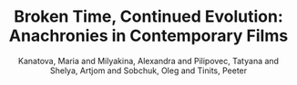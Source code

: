---
type: 'article'
pubkey: 'LLP14'
author: 'Kanatova, Maria and Milyakina, Alexandra and Pilipovec, Tatyana and Shelya, Artjom and Sobchuk, Oleg and Tinits, Peeter'
title: 'Broken Time, Continued Evolution: Anachronies in Contemporary Films'
journal: 'Stanford Literary Lab Pamphlets'
volume: '14'
url: 'https://litlab.stanford.edu/LiteraryLabPamphlet14.pdf'
year: 2017
project:
pamphlet:
  image: "/assets/images/p14.png"
  pdf: "https://litlab.stanford.edu/LiteraryLabPamphlet14.pdf"
  pubdate: 2017-04-01
  blurb: "After the economic ideology of “Bankspeak”, and the cultural geography of “The Emotions of London”, “Broken Time” is the Literary Lab’s first venture into film studies, to be followed by a pamphlet on art history: a series of investigations which we hope will contribute to establish a common conceptual ground among the different branches of quantitative cultural history.s"
---